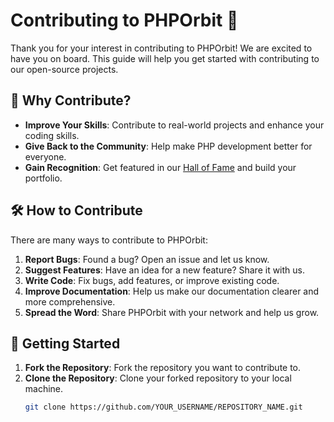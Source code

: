 # Contributing to PHPOrbit 🚀

Thank you for your interest in contributing to PHPOrbit! We are excited to have you on board. This guide will help you get started with contributing to our open-source projects.

## 🌟 Why Contribute?

- **Improve Your Skills**: Contribute to real-world projects and enhance your coding skills.
- **Give Back to the Community**: Help make PHP development better for everyone.
- **Gain Recognition**: Get featured in our [Hall of Fame](HALL_OF_FAME.md) and build your portfolio.

## 🛠️ How to Contribute

There are many ways to contribute to PHPOrbit:

1. **Report Bugs**: Found a bug? Open an issue and let us know.
2. **Suggest Features**: Have an idea for a new feature? Share it with us.
3. **Write Code**: Fix bugs, add features, or improve existing code.
4. **Improve Documentation**: Help us make our documentation clearer and more comprehensive.
5. **Spread the Word**: Share PHPOrbit with your network and help us grow.

## 🚀 Getting Started

1. **Fork the Repository**: Fork the repository you want to contribute to.
2. **Clone the Repository**: Clone your forked repository to your local machine.
   ```bash
   git clone https://github.com/YOUR_USERNAME/REPOSITORY_NAME.git
